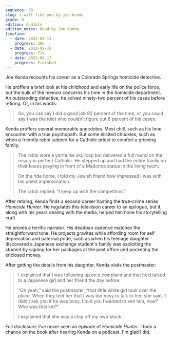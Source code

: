 ```yaml
---
sequence: 38
slug: i-will-find-you-by-joe-kenda
grade: B
edition: Audible
edition_notes: Read by Joe Kenda
timeline:
  - date: 2022-09-13
    progress: 36%
  - date: 2022-09-16
    progress: 71%
  - date: 2022-09-17
    progress: Finished
---
```


Joe Kenda recounts his career as a Colorado Springs homicide detective.

<!-- end -->

He proffers a brief look at his childhood and early life on the police force, but the bulk of the memoir concerns his time in the homicide department. An outstanding detective, he solved ninety-two percent of his cases before retiring. Or, in his words:

> So, you can say I did a good job 92 percent of the time, or you could say I was the idiot who couldn’t figure out 8 percent of his cases.

Kenda proffers several memorable anecdotes. Most chill, such as his lone encounter with a true psychopath. But some elicited chuckles, such as when a friendly rabbi subbed for a Catholic priest to comfort a grieving family.

> The rabbi wore a yarmulke skullcap but delivered a full round on the rosary in perfect Catholic. He stepped up and had the entire family on their knees praying in front of a Madonna statue in the living room.
>
> On the ride home, I told my Jewish friend how impressed I was with his priest impersonation.
>
> The rabbi replied: “I keep up with the competition.”

After retiring, Kenda finds a second career hosting the true-crime series _Homicide Hunter_. He regulates this television career to an epilogue, but it, along with his years dealing with the media, helped him hone his storytelling craft.

He proves a terrific narrator. His deadpan cadence matches the straightforward tone. He projects gravitas while affording room for self deprecation and paternal pride, such as when his teenage daughter discovered a Japanese exchange student's family was exploiting the student by signing for her packages at the post office and pocketing the enclosed money.

After getting the details from his daughter, Kenda visits the postmaster:

> I explained that I was following up on a complaint and that he’d talked to a Japanese girl and her friend the day before.
>
> “Oh yeah,” said the postmaster, “that little white girl took over the place. When they told her that I was too busy to talk to her, she said, ‘I didn’t ask you if he was busy, I told you I wanted to see him, now!’ Who was that kid?”
>
> I explained that she was a chip off my own block.

Full disclosure: I've never seen an episode of _Homicide Hunter_. I took a chance on the book after hearing Kenda on a podcast. I'm glad I did.
